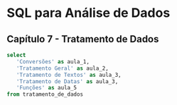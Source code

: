 # SQL para Análise de Dados

## Capítulo 7 - Tratamento de Dados

```sql
select
   'Conversões' as aula_1,
   'Tratamento Geral' as aula_2,
   'Tratamento de Textos' as aula_3,
   'Tratamento de Datas' as aula_3,
   'Funções' as aula_5
from tratamento_de_dados
```
